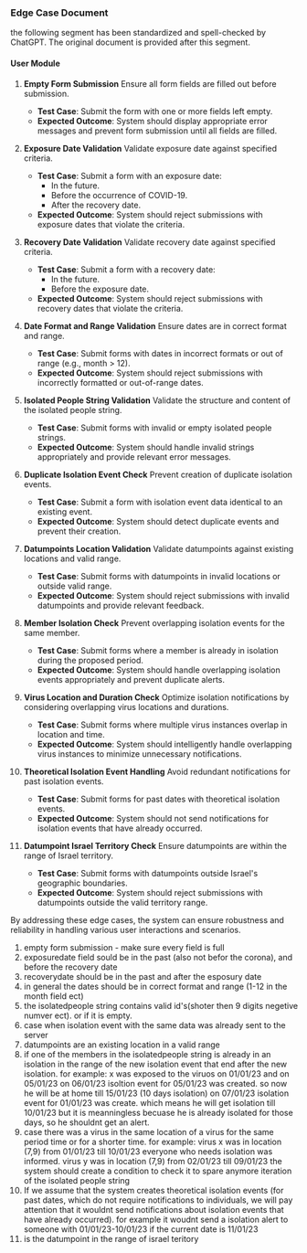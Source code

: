 ### Edge Case Document
the following segment has been standardized and spell-checked by ChatGPT. The original document is provided after this segment.
#### User Module

1. **Empty Form Submission**
   Ensure all form fields are filled out before submission.
   - **Test Case**: Submit the form with one or more fields left empty.
   - **Expected Outcome**: System should display appropriate error messages and prevent form submission until all fields are filled.

2. **Exposure Date Validation**
   Validate exposure date against specified criteria.
   - **Test Case**: Submit a form with an exposure date:
     - In the future.
     - Before the occurrence of COVID-19.
     - After the recovery date.
   - **Expected Outcome**: System should reject submissions with exposure dates that violate the criteria.

3. **Recovery Date Validation**
    Validate recovery date against specified criteria.
   - **Test Case**: Submit a form with a recovery date:
     - In the future.
     - Before the exposure date.
   - **Expected Outcome**: System should reject submissions with recovery dates that violate the criteria.

4. **Date Format and Range Validation**
   Ensure dates are in correct format and range.
   - **Test Case**: Submit forms with dates in incorrect formats or out of range (e.g., month > 12).
   - **Expected Outcome**: System should reject submissions with incorrectly formatted or out-of-range dates.

5. **Isolated People String Validation**
   Validate the structure and content of the isolated people string.
   - **Test Case**: Submit forms with invalid or empty isolated people strings.
   - **Expected Outcome**: System should handle invalid strings appropriately and provide relevant error messages.

6. **Duplicate Isolation Event Check**
   Prevent creation of duplicate isolation events.
   - **Test Case**: Submit a form with isolation event data identical to an existing event.
   - **Expected Outcome**: System should detect duplicate events and prevent their creation.

7. **Datumpoints Location Validation**
   Validate datumpoints against existing locations and valid range.
   - **Test Case**: Submit forms with datumpoints in invalid locations or outside valid range.
   - **Expected Outcome**: System should reject submissions with invalid datumpoints and provide relevant feedback.

8. **Member Isolation Check**
   Prevent overlapping isolation events for the same member.
   - **Test Case**: Submit forms where a member is already in isolation during the proposed period.
   - **Expected Outcome**: System should handle overlapping isolation events appropriately and prevent duplicate alerts.

9. **Virus Location and Duration Check**
   Optimize isolation notifications by considering overlapping virus locations and durations.
   - **Test Case**: Submit forms where multiple virus instances overlap in location and time.
   - **Expected Outcome**: System should intelligently handle overlapping virus instances to minimize unnecessary notifications.

10. **Theoretical Isolation Event Handling**
    Avoid redundant notifications for past isolation events.
    - **Test Case**: Submit forms for past dates with theoretical isolation events.
    - **Expected Outcome**: System should not send notifications for isolation events that have already occurred.

11. **Datumpoint Israel Territory Check**
    Ensure datumpoints are within the range of Israel territory.
    - **Test Case**: Submit forms with datumpoints outside Israel's geographic boundaries.
    - **Expected Outcome**: System should reject submissions with datumpoints outside the valid territory range.

By addressing these edge cases, the system can ensure robustness and reliability in handling various user interactions and scenarios.







1. empty form submission - make sure every field is full
2. exposuredate field sould be in the past (also not befor the corona), and before the recovery date
3. recoverydate should be in the past and after the esposury date
4. in general the dates should be in correct format and range (1-12 in the month field ect)
5. the isolatedpeople string contains valid id's(shoter then 9 digits negetive numver ect). or if it is empty.
6. case when isolation event with the same data was already sent to the server
7. datumpoints are an existing location in a valid range
8. if one of the members in the isolatedpeople string is already in an isolation in the range of the new isolation event that end after the new isolation. for example:
x was exposed to the viruos on 01/01/23 and on 05/01/23
on 06/01/23 isoltion event for 05/01/23 was created. so now he will be at home till 15/01/23 (10 days isolation)
on 07/01/23 isolation event for 01/01/23 was create. which means he will get isolation till 10/01/23 but it is meanningless becuase he is already isolated for those days, so he shouldnt get an alert.
9. case there was a virus in the same location of a virus for the same period time or for a shorter time. for example:
virus x was in location (7,9) from 01/01/23 till 10/01/23
everyone who needs isolation was informed.
virus y was in location (7,9) from 02/01/23 till 09/01/23
the system should create a condition to check it to spare anymore iteration of the isolated people string
10. If we assume that the system creates theoretical isolation events (for past dates, which do not require notifications to individuals, we will pay attention that it wouldnt send notifications about isolation events that have already occurred). for example it woudnt send a isolation alert to someone with 01/01/23-10/01/23 if the current date is 11/01/23
11. is the  datumpoint in the range of israel teritory 


